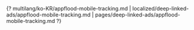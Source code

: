 {? multilang/ko-KR/appflood-mobile-tracking.md | localized/deep-linked-ads/appflood-mobile-tracking.md | pages/deep-linked-ads/appflood-mobile-tracking.md ?}
